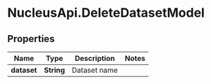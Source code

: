 # NucleusApi.DeleteDatasetModel

## Properties
Name | Type | Description | Notes
------------ | ------------- | ------------- | -------------
**dataset** | **String** | Dataset name | 


